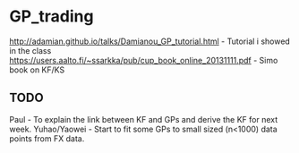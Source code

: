 # GP_trading

http://adamian.github.io/talks/Damianou_GP_tutorial.html - Tutorial i showed in the class
https://users.aalto.fi/~ssarkka/pub/cup_book_online_20131111.pdf - Simo book on KF/KS

## TODO

Paul - To explain the link between KF and GPs and derive the KF for next week.
Yuhao/Yaowei - Start to fit some GPs to small sized (n<1000) data points from FX data. 
